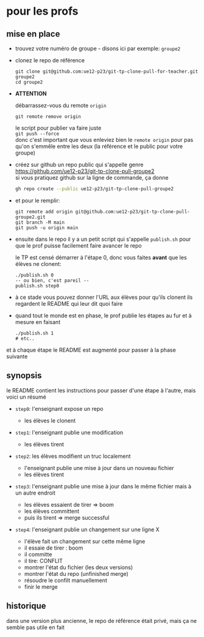 # pour les profs

## mise en place

* trouvez votre numéro de groupe - disons ici par exemple: `groupe2`

* clonez le repo de référence  
   ```
   git clone git@github.com:ue12-p23/git-tp-clone-pull-for-teacher.git groupe2
   cd groupe2
   ```
* **ATTENTION**

  débarrassez-vous du remote `origin`  
  ```
  git remote remove origin
  ```

  le script pour publier va faire juste  
  `git push --force`  
  donc c'est important que vous enleviez bien le `remote origin` pour pas qu'on s'emmêle entre les deux (la référence et le public pour votre groupe)

* créez sur github un repo public qui s'appelle genre  
  <https://github.com/ue12-p23/git-tp-clone-pull-groupe2>  
  si vous pratiquez github sur la ligne de commande, ça donne
  ```bash
  gh repo create --public ue12-p23/git-tp-clone-pull-groupe2
  ```
* et pour le remplir:

    ```
    git remote add origin git@github.com:ue12-p23/git-tp-clone-pull-groupe2.git
    git branch -M main
    git push -u origin main
    ```

* ensuite dans le repo il y a un petit script qui s'appelle `publish.sh`
  pour que le prof puisse facilement faire avancer le repo

  le TP est censé démarrer à l'étape 0, donc vous faites **avant** que les élèves ne clonent:

  ```
  ./publish.sh 0
  -- ou bien, c'est pareil --
  publish.sh step0
  ```

* à ce stade vous pouvez donner l'URL aux élèves pour qu'ils clonent
  ils regardent le README qui leur dit quoi faire

*  quand tout le monde est en phase, le prof publie les étapes au fur et à mesure
   en faisant

   ```
   ./publish.sh 1
   # etc..
   ```

  et à chaque étape le README est augmenté pour passer à la phase suivante


## synopsis

le README contient les instructions pour passer d'une étape à l'autre, mais voici un résumé

* `step0`: l'enseignant expose un repo
  * les élèves le clonent

* `step1`: l'enseignant publie une modification
  * les élèves tirent

* `step2`: les élèves modifient un truc localement
  * l'enseignant publie une mise à jour dans un nouveau fichier
  * les élèves tirent

* `step3`: l'enseignant publie une mise à jour dans le même fichier
  mais à un autre endroit
  * les élèves essaient de tirer => boom
  * les élèves committent
  * puis ils tirent => merge successful

* `step4`: l'enseignant publie un changement sur une ligne X
  * l'élève fait un changement sur cette même ligne
  * il essaie de tirer : boom
  * il committe
  * il tire: CONFLIT
  * montrer l'état du fichier (les deux versions)
  * montrer l'état du repo (unfinished merge)
  * résoudre le confilt manuellement
  * finir le merge

## historique

dans une version plus ancienne, le repo de référence était privé,
mais ça ne semble pas utile en fait
